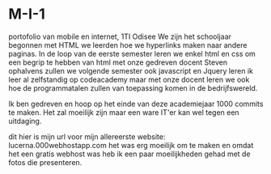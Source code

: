 # M-I-1
portofolio van mobile en internet, 1TI Odisee 
We zijn het schooljaar begonnen met HTML we leerden hoe we hyperlinks maken naar andere paginas. In de loop van de eerste semester 
leren we enkel html en css om een begrip te hebben van html met onze gedreven docent Steven ophalvens zullen we volgende semester ook javascript en Jquery leren 
ik leer al zelfstandig op codeacademy maar met onze docent leren we ook hoe de programmatalen zullen van toepassing komen in de bedrijfswereld.

Ik ben gedreven en hoop op het einde van deze academiejaar 1000 commits te maken. Het zal moeilijk zijn maar een ware IT'er kan wel tegen een uitdaging.  




dit hier is mijn url voor mijn allereerste website: lucerna.000webhostapp.com het was erg moeilijk om te maken en omdat het een gratis webhost was heb ik een paar moeilijkheden gehad met de fotos die presenteren.
